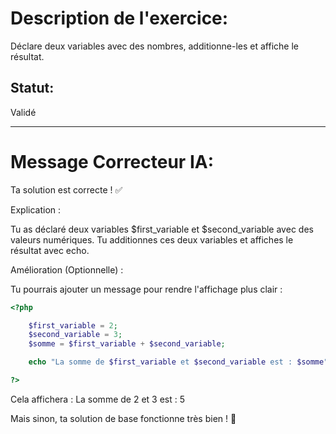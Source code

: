 # Description de l'exercice:

Déclare deux variables avec des nombres, additionne-les et affiche le résultat.

## Statut: 

Validé

-------------------------

# Message Correcteur IA:

Ta solution est correcte ! ✅

Explication :

Tu as déclaré deux variables $first_variable et $second_variable avec des valeurs numériques.
Tu additionnes ces deux variables et affiches le résultat avec echo.

Amélioration (Optionnelle) :

Tu pourrais ajouter un message pour rendre l'affichage plus clair :

```php
<?php

    $first_variable = 2;
    $second_variable = 3;
    $somme = $first_variable + $second_variable;

    echo "La somme de $first_variable et $second_variable est : $somme";

?>
```

Cela affichera :
La somme de 2 et 3 est : 5

Mais sinon, ta solution de base fonctionne très bien ! 🎉